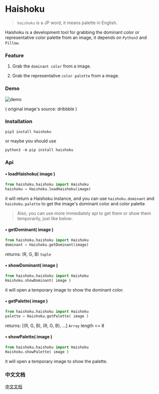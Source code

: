 # Haishoku

> `haishoku` is a JP word, it means palette in English.

Haishoku is a development tool for grabbing the dominant color or representative color palette from an image, it depends on `Python3` and `Pillow`.

### Feature

1. Grab the `dominant color` from a image.

2. Grab the representative `color palette` from a image.

### Demo
![demo](http://wx2.sinaimg.cn/large/89243dfbly1ffoekfainzj20dw05k0u7.jpg)

( original image's source: dribbble )

### Installation

```shell
pip3 install haishoku
```

or maybe you should use

```shell
python3 -m pip install haishoku
```

### Api

#### • loadHaishoku( image )

```python
from haishoku.haishoku import Haishoku
haishoku = Haishoku.loadHaishoku(image)
```

it will return a Haishoku instance, and you can use `haishoku.dominant` and `haishoku.palette` to get the image's dominant color and color palette

> Also, you can use more immediately api to get them or show them temporarily, just like below:

#### • getDominant( image )

```python
from haishoku.haishoku import Haishoku
dominant = Haishoku.getDominant(image)
```

returns: (R, G, B) `tuple`

#### • showDominant( image )

```python
from haishoku.haishoku import Haishoku
Haishoku.showDominant( image )
```

it will open a temporary image to show the dominant color.

#### • getPalette( image )

```python
from haishoku.haishoku import Haishoku
palette = Haishoku.getPalette( image )
```

returns: [(R, G, B), (R, G, B), ...] `Array` length <= 8

#### • showPalette( image )

```python
from haishoku.haishoku import Haishoku
Haishoku.showPalette( image )
```

it will open a temporary image to show the palette.

### 中文文档

 [中文文档](docs/document_zh.md)


 